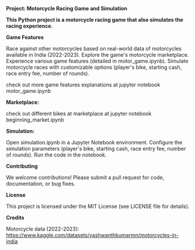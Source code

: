 **Project: Motorcycle Racing Game and Simulation**

**This Python project is a motorcycle racing game that also simulates the racing experience.**

**Game Features**

Race against other motorcycles based on real-world data of motorcycles available in India (2022-2023).
Explore the game's motorcycle marketplace.
Experience various game features (detailed in motor_game.ipynb).
Simulate motorcycle races with customizable options (player's bike, starting cash, race entry fee, number of rounds).

check out more game features explanations at jupyter notebook motor_game.ipynb

**Marketplace:**

check out different bikes at marketplace at jupyter notebook beginning_market.ipynb

**Simulation:**

Open simulation.ipynb in a Jupyter Notebook environment.
Configure the simulation parameters (player's bike, starting cash, race entry fee, number of rounds).
Run the code in the notebook.

**Contributing**

We welcome contributions! Please submit a pull request for code, documentation, or bug fixes.

**License**

This project is licensed under the MIT License (see LICENSE file for details).

**Credits**

Motorcycle data (2022-2023): https://www.kaggle.com/datasets/yashwanthkumarmn/motorcycles-in-india
